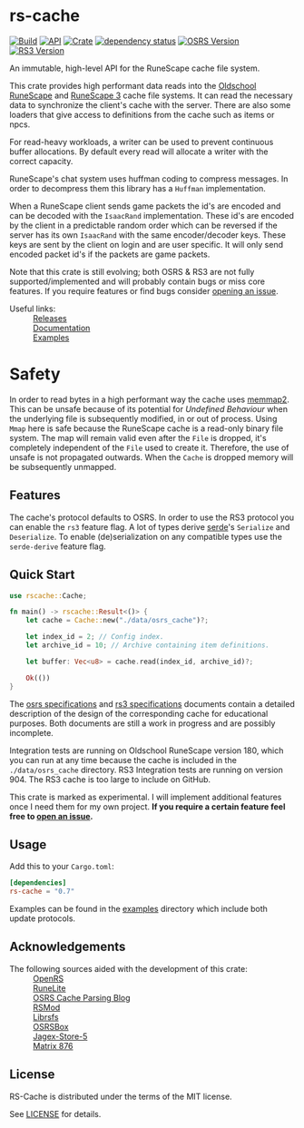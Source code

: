 # rs-cache
[![Build](https://github.com/jimvdl/rs-cache/workflows/build/badge.svg)](https://github.com/jimvdl/rs-cache)
[![API](https://docs.rs/rs-cache/badge.svg)](https://docs.rs/rs-cache)
[![Crate](https://img.shields.io/crates/v/rs-cache)](https://crates.io/crates/rs-cache)
[![dependency status](https://deps.rs/repo/github/jimvdl/rs-cache/status.svg)](https://deps.rs/repo/github/jimvdl/rs-cache)
[![OSRS Version](https://img.shields.io/badge/OSRS-180-blue)]()
[![RS3 Version](https://img.shields.io/badge/RS3-904-blue)]()

An immutable, high-level API for the RuneScape cache file system.

This crate provides high performant data reads into the [Oldschool RuneScape](https://oldschool.runescape.com/) and [RuneScape 3](https://www.runescape.com/) cache file systems. It can read the necessary data to synchronize the client's cache with the server. There are also some loaders that give access to definitions from the cache such as items or npcs. 

For read-heavy workloads, a writer can be used to prevent continuous buffer allocations.
By default every read will allocate a writer with the correct capacity.

RuneScape's chat system uses huffman coding to compress messages. In order to decompress them this library has
a `Huffman` implementation.

When a RuneScape client sends game packets the id's are encoded and can be decoded with the `IsaacRand`
implementation. These id's are encoded by the client in a predictable random order which can be reversed if
the server has its own `IsaacRand` with the same encoder/decoder keys. These keys are sent by the client
on login and are user specific. It will only send encoded packet id's if the packets are game packets.

Note that this crate is still evolving; both OSRS & RS3 are not fully supported/implemented and
will probably contain bugs or miss core features. If you require features or find bugs consider [opening
an issue](https://github.com/jimvdl/rs-cache/issues/new).

Useful links:\
&nbsp;&nbsp;&nbsp;&nbsp;&nbsp;&nbsp;<img src="https://oldschool.runescape.wiki/images/thumb/5/5d/Fire_rune_detail.png/800px-Fire_rune_detail.png?07ed5" width="10"> &nbsp;[Releases](https://github.com/jimvdl/rs-cache/tags)\
&nbsp;&nbsp;&nbsp;&nbsp;&nbsp;&nbsp;<img src="https://oldschool.runescape.wiki/images/thumb/7/74/Water_rune_detail.png/800px-Water_rune_detail.png?4e790" width="10"> &nbsp;[Documentation](https://docs.rs/rs-cache)\
&nbsp;&nbsp;&nbsp;&nbsp;&nbsp;&nbsp;<img src="https://oldschool.runescape.wiki/images/thumb/e/ef/Nature_rune_detail.png/800px-Nature_rune_detail.png?a062f" width="10"> &nbsp;[Examples](examples/)

# Safety

In order to read bytes in a high performant way the cache uses [memmap2](https://crates.io/crates/memmap2). This can be unsafe because of its potential for _Undefined Behaviour_ when the underlying file is subsequently modified, in or out of process. Using `Mmap` here is safe because the RuneScape cache is a read-only binary file system. The map will remain valid even after the `File` is dropped, it's completely independent of the `File` used to create it. Therefore, the use of unsafe is not propagated outwards. When the `Cache` is dropped memory will be subsequently unmapped.

## Features
The cache's protocol defaults to OSRS. In order to use the RS3 protocol you can enable the `rs3` feature flag.
A lot of types derive [serde](https://crates.io/crates/serde)'s `Serialize` and `Deserialize`. To enable (de)serialization on any compatible types use the `serde-derive` feature flag.

## Quick Start

```rust
use rscache::Cache;

fn main() -> rscache::Result<()> {
    let cache = Cache::new("./data/osrs_cache")?;

    let index_id = 2; // Config index.
    let archive_id = 10; // Archive containing item definitions.

    let buffer: Vec<u8> = cache.read(index_id, archive_id)?;

    Ok(())
}
```

The [osrs specifications](osrs_specifications.md) and [rs3 specifications](rs3_specifications.md) documents contain a detailed description of the design of the corresponding cache for educational purposes. Both documents are still a work in progress and are possibly incomplete.

Integration tests are running on Oldschool RuneScape version 180, which you can run at any time because the cache is included in the `./data/osrs_cache` directory. RS3 Integration tests are running on version 904. The RS3 cache is too large to include on GitHub.

This crate is marked as experimental. I will implement additional features once I need them for my own project.
__If you require a certain feature feel free to [open an issue](https://github.com/jimvdl/rs-cache/issues/new).__

## Usage

Add this to your `Cargo.toml`:

```toml
[dependencies]
rs-cache = "0.7"
```

Examples can be found in the [examples](examples/) directory which include both update protocols.

## Acknowledgements

The following sources aided with the development of this crate:\
&nbsp;&nbsp;&nbsp;&nbsp;&nbsp;&nbsp;<img src="https://oldschool.runescape.wiki/images/thumb/d/dc/Cosmic_rune_detail.png/800px-Cosmic_rune_detail.png?734d1" width="10"> &nbsp;[OpenRS](https://www.rune-server.ee/runescape-development/rs-503-client-server/downloads/312510-openrs-cache-library.html)\
&nbsp;&nbsp;&nbsp;&nbsp;&nbsp;&nbsp;<img src="https://oldschool.runescape.wiki/images/thumb/f/f3/Air_rune_detail.png/800px-Air_rune_detail.png?b7f49" width="10"> &nbsp;[RuneLite](https://runelite.net/)\
&nbsp;&nbsp;&nbsp;&nbsp;&nbsp;&nbsp;<img src="https://oldschool.runescape.wiki/images/thumb/0/0f/Law_rune_detail.png/800px-Law_rune_detail.png?dc1f3" width="10"> &nbsp;[OSRS Cache Parsing Blog](https://www.osrsbox.com/blog/2018/07/26/osrs-cache-research-extract-cache-definitions/)\
&nbsp;&nbsp;&nbsp;&nbsp;&nbsp;&nbsp;<img src="https://oldschool.runescape.wiki/images/thumb/a/ae/Chaos_rune_detail.png/800px-Chaos_rune_detail.png?0d8cb" width="10"> &nbsp;[RSMod](https://github.com/Tomm0017/rsmod)\
&nbsp;&nbsp;&nbsp;&nbsp;&nbsp;&nbsp;<img src="https://oldschool.runescape.wiki/images/thumb/8/8b/Soul_rune_detail.png/800px-Soul_rune_detail.png?75ada" width="10"> &nbsp;[Librsfs](https://github.com/Velocity-/librsfs)\
&nbsp;&nbsp;&nbsp;&nbsp;&nbsp;&nbsp;<img src="https://oldschool.runescape.wiki/images/thumb/c/c1/Blood_rune_detail.png/800px-Blood_rune_detail.png?2cf9e" width="10"> &nbsp;[OSRSBox](https://www.osrsbox.com/)\
&nbsp;&nbsp;&nbsp;&nbsp;&nbsp;&nbsp;<img src="https://oldschool.runescape.wiki/images/thumb/7/72/Earth_rune_detail.png/800px-Earth_rune_detail.png?991bd" width="10"> &nbsp;[Jagex-Store-5](https://github.com/guthix/Jagex-Store-5)\
&nbsp;&nbsp;&nbsp;&nbsp;&nbsp;&nbsp;<img src="https://oldschool.runescape.wiki/images/7/70/Wrath_rune.png?3a737" width="10"> &nbsp;[Matrix 876](https://www.rune-server.ee/runescape-development/rs-503-client-server/downloads/648085-matrix-3-876-recommended-876-rs3-server.html)


## License
RS-Cache is distributed under the terms of the MIT license.

See [LICENSE](LICENSE) for details.